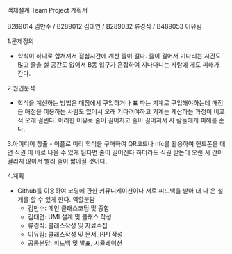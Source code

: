 객체설계 Team Project 계획서<br>
                                                <br>B289014 김만수 / B289012 김대연 / B289032 류경식 / B489053 이유림


1.문제정의
   - 학식이 하나로 합쳐져서 점심시간에 계산 줄이 길다. 줄이 길어서 기다리는        시간도 많고 줄을 설 공간도 없어서 B동 입구가 혼잡하여 지나다니는 사람에       게도 피해가 간다.

2.원인분석
   - 학식을 계산하는 방법은 매점에서 구입하거나 표 파는 기계로 구입해야하는데       매점은 매점을 이용하는 사람도 있어서 오래 기다려야하고 기계는 계산하는        과정이 비교적 오래 걸린다. 이러한 이유로 줄이 길어지고 줄이 길어져서 사       람들에게 피해를 준다.

3.아이디어 창출
    - 어플로 미리 학식을 구매하여 QR코드나 nfc를 활용하여 핸드폰을 대면 식권        이 바로 나올 수 있게 된다면 줄이 길어진다 하더라도 식권 받는데 오랜 시        간이 걸리지 않아서 빨리 줄이 짧아질 것이다.

4.계획
   - Github를 이용하여 코딩에 관한 커뮤니케이션이나 서로 피드백을 받아 더 나       은 설계를 할 수 있게 한다.
     역할분담
       - 김만수: 메인 클래스코딩 및 종합
       - 김대연: UML설계 및 클래스 작성
       - 류경식: 클래스작성 및 자료수집
       - 이유림: 클래스작성 및 문서, PPT작성
       - 공통분담: 피드백 및 발표, 시뮬레이션
